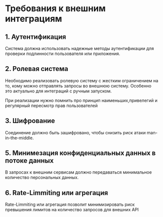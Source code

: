 # Требования к внешним интеграциям

## 1. Аутентификация
Система должна использовать надежные методы аутентификации для проверки подлинности пользователя или приложения. 
## 2. Ролевая система
Необходимо реализовать ролевую систему с жестким ограничением на то, кому можно отправлять запросы во внешнюю систему. Особенно это актуально для интеграций с ручным запуском.

При реализации нужно помнить про принцип наименьших,привелегий и регулярный пересмотр прав пользователей
## 3. Шифрование
Соединение должно быть зашифровано, чтобы снизить риск атаки man-in-the-middle.
## 5. Минимезация конфиденциальных данных в потоке данных
В запросах к внешним сервисам должно передаваться минимальное количество персональных данных.
## 6. Rate-Limmiting или агрегация
Rate-Limmiting или агрегация позволит минимизировать риск превышения лимитов на количество запросов для внешних API